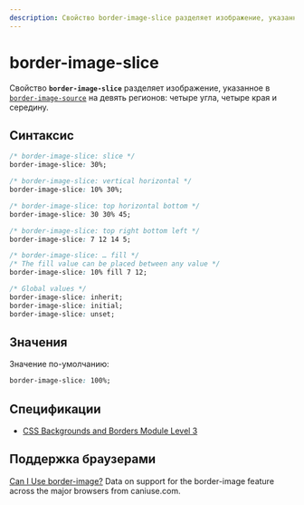 ```yaml
---
description: Свойство border-image-slice разделяет изображение, указанное в border-image-source на девять регионов - четыре угла, четыре края и середину
---
```


# border-image-slice

Свойство **`border-image-slice`** разделяет изображение, указанное в [`border-image-source`](border-image-source.md) на девять регионов: четыре угла, четыре края и середину.

## Синтаксис

```css
/* border-image-slice: slice */
border-image-slice: 30%;

/* border-image-slice: vertical horizontal */
border-image-slice: 10% 30%;

/* border-image-slice: top horizontal bottom */
border-image-slice: 30 30% 45;

/* border-image-slice: top right bottom left */
border-image-slice: 7 12 14 5;

/* border-image-slice: … fill */
/* The fill value can be placed between any value */
border-image-slice: 10% fill 7 12;

/* Global values */
border-image-slice: inherit;
border-image-slice: initial;
border-image-slice: unset;
```

## Значения

Значение по-умолчанию:

```css
border-image-slice: 100%;
```

## Спецификации

- [CSS Backgrounds and Borders Module Level 3](https://drafts.csswg.org/css-backgrounds-3/#border-image-slice)

## Поддержка браузерами

<p class="ciu_embed" data-feature="border-image" data-periods="future_1,current,past_1,past_2">
  <a href="http://caniuse.com/#feat=border-image">Can I Use border-image?</a> Data on support for the border-image feature across the major browsers from caniuse.com.
</p>
